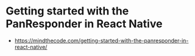 # Getting started with the PanResponder in React Native #

* https://mindthecode.com/getting-started-with-the-panresponder-in-react-native/

